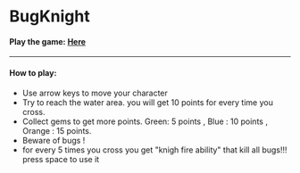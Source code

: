 # BugKnight
#### Play the game: [Here](https://abdullahzeer.github.io)
---
#### How to play:
* Use arrow keys to move your character
* Try to reach the water area. you will get 10 points for every time you cross.
* Collect gems to get more points. Green: 5 points , Blue : 10 points , Orange : 15 points.
* Beware of bugs !
* for every 5 times you cross you get "knigh fire ability" that kill all bugs!!! press space to use it
